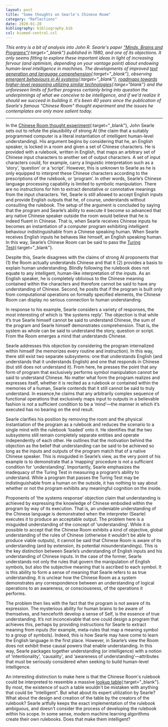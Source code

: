 ```yaml
---
layout: post
title: "Some thoughts on Searle's Chinese Room"
category: "Reflections"
date: 2020-01-28
bibliography: bibliography.bib
csl: biomed-central.csl
---
```

*This entry is a bit of analysis into John R. Searle's paper ["Minds, Brains and Programs"](http://cogprints.org/7150/1/10.1.1.83.5248.pdf){:target="_blank"} published in 1980, and one of its objections. It only seems fitting to explore these important ideas in light of increasing fervour (and optimism, depending on your vantage point) about endowing human-level intelligence in machines. The developments of improved [text generation and language comprehension](https://openai.com/blog/better-language-models/){:target="_blank"}, observing [emergent behaviours in AI systems](https://deepmind.com/blog/article/capture-the-flag-science){:target="_blank"}, [roadmaps towards higher-level reasoning utilizing similar technologies](https://arxiv.org/abs/1709.08568){:targe="blank"} and the unforeseen limits of further progress certainly bring into question the underpinnings of what we conceive to be intelligence, and if we'd realize it should we succeed in building it. It's been 40 years since the publication of Searle's famous "Chinese Room" thought experiment and the issues he contemplates are only more salient today.*

---


In the [Chinese Room thought experiment](https://plato.stanford.edu/entries/chinese-room/){:target="_blank"}, John Searle sets out to refute the plausibility of strong AI (the claim that a suitably programmed computer is a literal instantiation of intelligent human-level understanding). His argument begins by considering that he, an English speaker, is locked in a room and given a set of Chinese characters. He is provided with a rulebook, written in English, that maps an arbitrary set of Chinese input characters to another set of output characters. A set of input characters could, for example, carry a linguistic interpretation such as a ‘story’, ‘question’ or a ‘script’. However, this is unknown to Searle as he is only equipped to interpret these Chinese characters according to the prescriptions of the rulebook, or ‘program’. In other words, Searle’s Chinese language processing capability is limited to symbolic manipulation. There are no instructions for him to extract denotative or connotative meanings from the input characters. Yet, Searle is still allowed to accept English inputs and provide English outputs that he, of course, understands without consulting the rulebook. The setup of the argument is concluded by saying that the program and Searle’s ability to execute it become so advanced that any native Chinese speaker outside the room would believe that he is indeed fluent in Chinese. That is, when Searle receives Chinese inputs he becomes an instantiation of a computer program exhibiting intelligent behaviour indistinguishable from a Chinese speaking human. When Searle receives English inputs he behaves like himself, an English speaking human. In this way, Searle’s Chinese Room can be said to pass the [Turing Test](https://plato.stanford.edu/entries/turing-test/){:target="_blank"}.

Despite this, Searle disagrees with the claims of strong AI proponents that (1) the Room actually understands Chinese and that it (2) provides a basis to explain human understanding. Blindly following the rulebook does not equate to any intelligent, human-like interpretation of the inputs. As an English speaker, he is completely oblivious to the Chinese meaning contained within the characters and therefore cannot be said to have any understanding of Chinese. Second, he posits that if the program is built only from computational operations on formally specified elements, the Chinese Room can display no serious connection to human understanding. 

In response to his example, Searle considers a variety of responses, the most interesting of which is ‘the systems reply’. The objection is that while it’s true Searle himself cannot be said to understand Chinese, the sum of the program and Searle himself demonstrates comprehension. That is, the system as whole can be said to understand the story, question or script. From the Room emerges a mind that understands Chinese.

Searle addresses this objection by considering the program internalized within himself (he memorizes every routine and instruction). In this way, there still exist two separate subsystems: one that understands English (and understands that it understands English) and one that responds in Chinese (but still does not understand it). From here, he presses the point that any form of program that exclusively performs symbol manipulation cannot be said to understand Chinese. No matter what form the program realizes and expresses itself, whether it is recited as a rulebook or contained within the memories of a human, Searle contends that it still cannot be said to truly understand. In essence,he claims that any arbitrarily complex sequence of functional operations that exclusively maps input to outputs in a believable fashion is not a sufficient condition to be a ‘mind’—the manner in which it’s executed has no bearing on the end result.

Searle clarifies his position by removing the room and the physical instantiation of the program as a rulebook and reduces the scenario to a single mind with the rulebook ‘loaded’ onto it. He identifies that the two subsystems still remain completely separate entities and operate independently of each other. He outlines that the motivation behind the objection as the belief that understanding can be said to be achieved so long as the inputs and outputs of the program match that of a native Chinese speaker. This is misguided in Searle’s view, as the very point of his example is to demonstrate that a ‘mapping’ procedure is not a sufficient condition for ‘understanding’. Importantly, Searle emphasizes the inadequacy of the Turing Test in measuring a program’s ability to understand. While a program that passes the Turing Test may be indistinguishable from a human on the outside, it has nothing to say about whether or not the program exhibits any meaningful cognition on the inside. 

Proponents of ‘the systems response’ objection claim that understanding is achieved by expressing the knowledge of Chinese embodied within the program by way of its execution. That is, an undeniable understanding of the Chinese language is demonstrated when the interpreter (Searle) executes it to produce an acceptable output. The problem here is a misguided understanding of the concept of ‘understanding’. While it is possible to accept that the Chinese Room exhibits a kind of objective, global understanding of the rules of Chinese (otherwise it wouldn't be able to produce viable outputs), it cannot be said that Chinese Room is aware of its understanding (and by extension, its potential misunderstandings). This is the key distinction between Searle’s understanding of English inputs and his understanding of Chinese inputs. In the case of the former, Searle understands not only the rules that govern the manipulation of English symbols, but also the subjective meaning that is ascribed to each symbol. It is this ability to form a sense of meaning that Searle refers to as true understanding. It is unclear how the Chinese Room as a system demonstrates any correspondence between an understanding of logical operations to an awareness, or consciousness, of the operations it performs.

The problem then lies with the fact that the program is not aware of its expression. The mysterious ability for human brains to be aware of themselves, and henceforth develop a sense of Self, is the essence of true understanding. It’s not inconceivable that one could design a program that achieves this, perhaps by providing instructions for Searle to extract meaning from inputs (for example, meta-rules that map a meaning symbol to a group of symbols). Indeed, this is how Searle may have come to learn the English language in the first place. However, in Searle’s view the Room does not exhibit these causal powers that enable understanding. In this way, Searle packages together understanding (or intelligence) with a notion of ‘intentionality’, 'causality', and ‘awareness of understanding’—attributes that must be seriously considered when seeking to build human-level intelligence.

An interesting distinction to make here is that the Chinese Room's rulebook could be interpreted to resemble a massive [lookup table](https://en.wikipedia.org/wiki/Lookup_table){:target="_blank"}. By most, the existence of such a table wouldn't be mistaken with anything that could be "intelligent". But what about its expert utilization by Searle? What about the design and creation of the table by the creators of the rulebook? Searle artfully keeps the exact implementation of the rulebook ambiguous, and doesn't consider the process of developing the rulebook within his scope. In some sense, modern machine learning algorithms create their own rulebooks. Does that make them intelligent? 